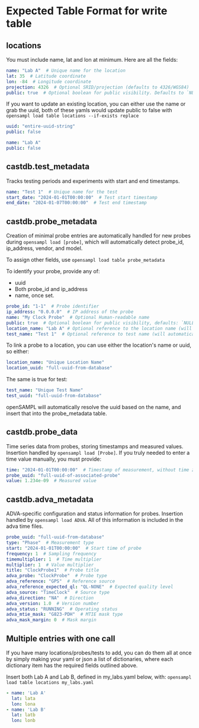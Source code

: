 # Expected Table Format for write table

## locations
You must include name, lat and lon at minimum. Here are all the fields:
```yaml
name: "Lab A"  # Unique name for the location
lat: 35  # Latitude coordinate
lon: -84  # Longitude coordinate
projection: 4326  # Optional SRID/projection (defaults to 4326/WGS84)
public: true  # Optional boolean for public visibility. Defaults to `NULL`
```

If you want to update an existing location, you can either use the name or grab the uuid, both of these yamls would
update public to false with `opensampl load table locations --if-exists replace` 
```yaml
uuid: "entire-uuid-string"  
public: false  
```
```yaml
name: "Lab A" 
public: false  
```

## castdb.test_metadata
Tracks testing periods and experiments with start and end timestamps.

```yaml
name: "Test 1"  # Unique name for the test
start_date: "2024-01-01T00:00:00"  # Test start timestamp
end_date: "2024-01-07T00:00:00"  # Test end timestamp
```

## castdb.probe_metadata
Creation of minimal probe entries are automatically handled for new probes during `opensampl load [probe]`, which will
automatically detect probe_id, ip_address, vendor, and model. 

To assign other fields, use `opensampl load table probe_metadata`

To identify your probe, provide any of: 
* uuid
* Both probe_id and ip_address
* name, once set. 

```yaml
probe_id: "1-1"  # Probe identifier
ip_address: "0.0.0.0"  # IP address of the probe
name: "My Clock Probe"  # Optional Human-readable name 
public: true  # Optional boolean for public visibility, defaults: `NULL`
location_name: "Lab A" # Optional reference to the location name (will automatically fill location_uuid if location is in your locations table already)
test_name: "Test 1"  # Optional reference to test name (will automatically fill test_uuid if test is in your test_metadata table already)
```

To link a probe to a location, you can use either the location's name or uuid, so either: 
```yaml
location_name: "Unique Location Name"
location_uuid: "full-uuid-from-database"
```
The same is true for test: 
```yaml
test_name: "Unique Test Name"
test_uuid: "full-uuid-from-database"
```

openSAMPL will automatically resolve the uuid based on the name, and insert that into the probe_metadata table. 

## castdb.probe_data
Time series data from probes, storing timestamps and measured values. Insertion handled by `opensampl load [Probe]`.
If you truly needed to enter a time value manually, you must provide:
```yaml
time: "2024-01-01T00:00:00"  # Timestamp of measurement, without time zone
probe_uuid: "full-uuid-of-associated-probe"
value: 1.234e-09  # Measured value
```

## castdb.adva_metadata
ADVA-specific configuration and status information for probes. Insertion handled by `opensampl load ADVA`.
All of this information is included in the adva time files.

```yaml
probe_uuid: "full-uuid-from-database"
type: "Phase"  # Measurement type
start: "2024-01-01T00:00:00"  # Start time of probe
frequency: 1  # Sampling frequency
timemultiplier: 1  # Time multiplier
multiplier: 1  # Value multiplier
title: "ClockProbe1"  # Probe title
adva_probe: "ClockProbe"  # Probe type
adva_reference: "GPS"  # Reference source
adva_reference_expected_ql: "QL-NONE"  # Expected quality level
adva_source: "TimeClock"  # Source type
adva_direction: "NA"  # Direction
adva_version: 1.0  # Version number
adva_status: "RUNNING"  # Operating status
adva_mtie_mask: "G823-PDH"  # MTIE mask type
adva_mask_margin: 0  # Mask margin
```

## Multiple entries with one call
If you have many locations/probes/tests to add, you can do them all at once by simply making your yaml or json a list of dictionaries, 
where each dictionary item has the required fields outlined above. 

Insert both Lab A and Lab B, defined in my_labs.yaml below, with: `opensampl load table locations my_labs.yaml`
```yaml
- name: 'Lab A'
  lat: lata
  lon: lona
- name: 'Lab B'
  lat: latb
  lon: lonb
```

